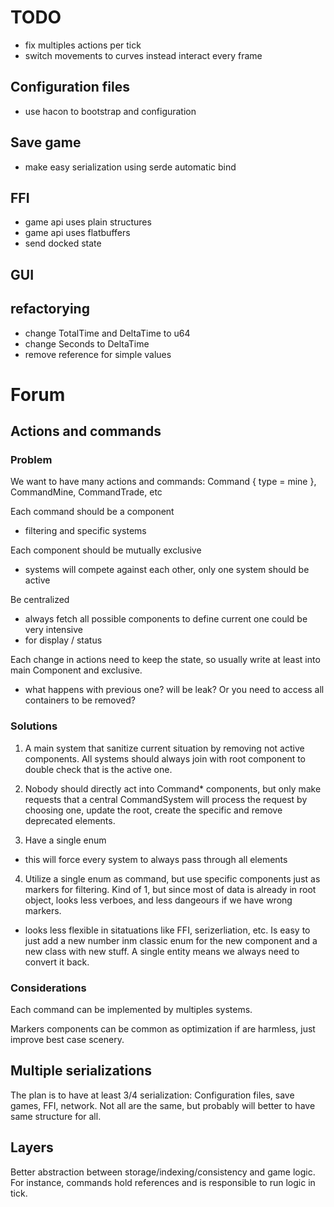# TODO

- fix multiples actions per tick
- switch movements to curves instead interact every frame
      
## Configuration files

- use hacon to bootstrap and configuration
    
## Save game

- make easy serialization using serde automatic bind    
    
## FFI    

- game api uses plain structures
- game api uses flatbuffers
- send docked state

## GUI

## refactorying

- change TotalTime and DeltaTime to u64
- change Seconds to DeltaTime
- remove reference for simple values

# Forum

## Actions and commands

### Problem 

We want to have many actions and commands: Command { type = mine }, CommandMine, CommandTrade, etc

Each command should be a component
- filtering and specific systems

Each component should be mutually exclusive
- systems will compete against each other, only one system should be active

Be centralized
- always fetch all possible components to define current one could be very intensive
- for display / status

Each change in actions need to keep the state, so usually write at least into main Component and exclusive. 
- what happens with previous one? will be leak? Or you need to access all containers to be removed?

### Solutions

1. A main system that sanitize current situation by removing not active components. All systems should always join
   with root component to double check that is the active one.
   
2. Nobody should directly act into Command* components, but only make requests that a central CommandSystem will process
   the request by choosing one, update the root, create the specific and remove deprecated elements. 

3. Have a single enum
- this will force every system to always pass through all elements

4. Utilize a single enum as command, but use specific components just as markers for filtering. Kind of 1, but since
   most of data is already in root object, looks less verboes, and less dangeours if we have wrong markers.
- looks less flexible in sitatuations like FFI, serizerliation, etc. Is easy to just add a new number inm classic enum
 for the new component and a new class with new stuff. A single entity means we always need to convert it back.

### Considerations

Each command can be implemented by multiples systems. 

Markers components can be common as optimization if are harmless, just improve best case scenery.

## Multiple serializations

The plan is to have at least 3/4 serialization: Configuration files, save games, FFI, network. Not all are the same, 
but probably will better to have same structure for all. 

## Layers

Better abstraction between storage/indexing/consistency and game logic. For instance, commands hold references and is
responsible to run logic in tick.
